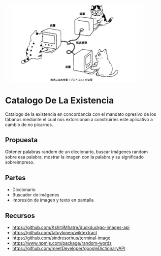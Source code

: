 [<img src="catternet.jpg" width="450" />](catternet.jpg)

# Catalogo De La Existencia

Catalogo de la existencia en concordancia con el mandato opresivo de los tábanos mediante el cual nos extorsionan a construirles este aplicativo a cambio de no picarnos.

## Propuesta
Obtener palabras random de un diccionario, buscar imágenes random sobre esa palabra, mostrar la imagen con la palabra y su significado sobreimpreso.

## Partes
* Diccionario
* Buscador de imágenes
* Impresión de imagen y texto en pantalla


## Recursos
* https://github.com/KshitijMhatre/duckduckgo-images-api
* https://github.com/tatuylonen/wiktextract
* https://github.com/sindresorhus/terminal-image
* https://www.npmjs.com/package/random-words
* https://github.com/meetDeveloper/googleDictionaryAPI
